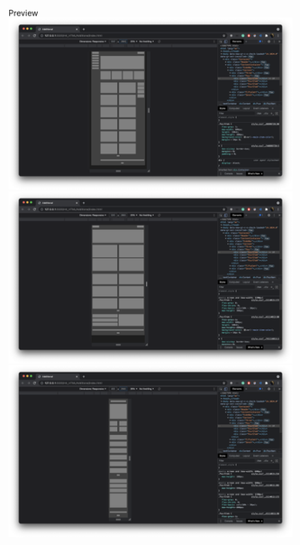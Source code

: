 Preview
![Preview](https://github.com/IFalcoNI/OktenWebHomework/blob/main/HTML/H4_HTML/Additional/Preview.png)
![Preview](https://github.com/IFalcoNI/OktenWebHomework/blob/main/HTML/H4_HTML/Additional/Preview_1.png)
![Preview](https://github.com/IFalcoNI/OktenWebHomework/blob/main/HTML/H4_HTML/Additional/Preview_2.png)

